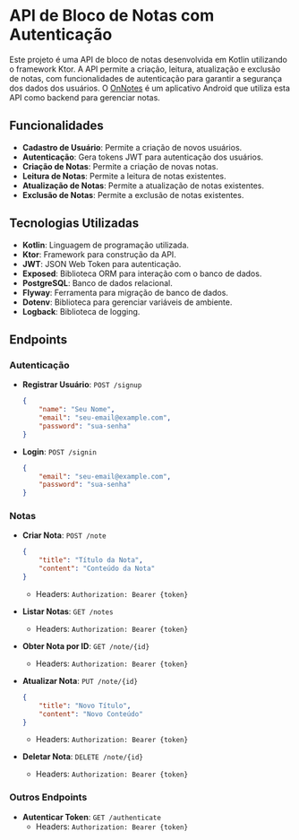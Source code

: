 # API de Bloco de Notas com Autenticação

Este projeto é uma API de bloco de notas desenvolvida em Kotlin utilizando o framework Ktor. A API permite a criação, leitura, atualização e exclusão de notas, com funcionalidades de autenticação para garantir a segurança dos dados dos usuários. O [OnNotes](https://github.com/jardsonn/OnNotes) é um aplicativo Android que utiliza esta API como backend para gerenciar notas.

## Funcionalidades

- **Cadastro de Usuário**: Permite a criação de novos usuários.
- **Autenticação**: Gera tokens JWT para autenticação dos usuários.
- **Criação de Notas**: Permite a criação de novas notas.
- **Leitura de Notas**: Permite a leitura de notas existentes.
- **Atualização de Notas**: Permite a atualização de notas existentes.
- **Exclusão de Notas**: Permite a exclusão de notas existentes.

## Tecnologias Utilizadas

- **Kotlin**: Linguagem de programação utilizada.
- **Ktor**: Framework para construção da API.
- **JWT**: JSON Web Token para autenticação.
- **Exposed**: Biblioteca ORM para interação com o banco de dados.
- **PostgreSQL**: Banco de dados relacional.
- **Flyway**: Ferramenta para migração de banco de dados.
- **Dotenv**: Biblioteca para gerenciar variáveis de ambiente.
- **Logback**: Biblioteca de logging.

## Endpoints

### Autenticação

- **Registrar Usuário**: `POST /signup`
    ```json
    {
        "name": "Seu Nome",
        "email": "seu-email@example.com",
        "password": "sua-senha"
    }
    ```

- **Login**: `POST /signin`
    ```json
    {
        "email": "seu-email@example.com",
        "password": "sua-senha"
    }
    ```

### Notas

- **Criar Nota**: `POST /note`
    ```json
    {
        "title": "Título da Nota",
        "content": "Conteúdo da Nota"
    }
    ```
    - Headers: `Authorization: Bearer {token}`

- **Listar Notas**: `GET /notes`
    - Headers: `Authorization: Bearer {token}`

- **Obter Nota por ID**: `GET /note/{id}`
    - Headers: `Authorization: Bearer {token}`

- **Atualizar Nota**: `PUT /note/{id}`
    ```json
    {
        "title": "Novo Título",
        "content": "Novo Conteúdo"
    }
    ```
    - Headers: `Authorization: Bearer {token}`

- **Deletar Nota**: `DELETE /note/{id}`
    - Headers: `Authorization: Bearer {token}`

### Outros Endpoints

- **Autenticar Token**: `GET /authenticate`
    - Headers: `Authorization: Bearer {token}`
